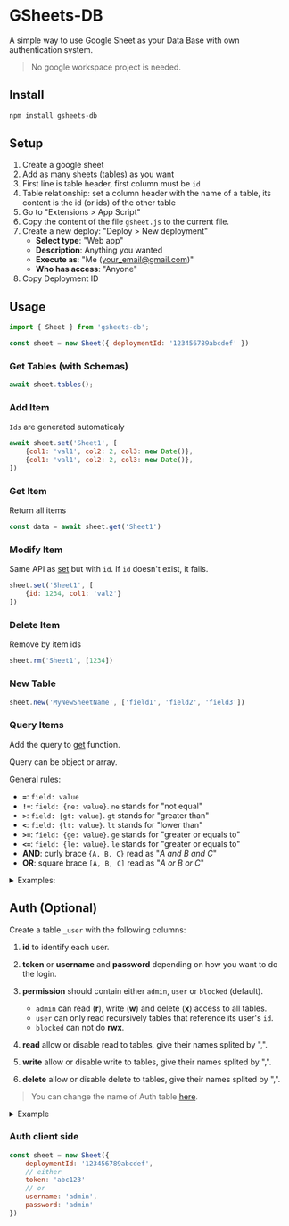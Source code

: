 # GSheets-DB

A simple way to use Google Sheet as your Data Base with own authentication system.

> No google workspace project is needed.

## Install

```bash
npm install gsheets-db
```

## Setup

1. Create a google sheet
2. Add as many sheets (tables) as you want
3. First line is table header, first column must be `id`
4. Table relationship: set a column header with the name of a table, its content is the id (or ids) of the other table
5. Go to "Extensions > App Script"
6. Copy the content of the file `gsheet.js` to the current file.
7. Create a new deploy: "Deploy > New deployment"
    - **Select type**: "Web app"
    - **Description**: Anything you wanted
    - **Execute as**: "Me (your_email@gmail.com)"
    - **Who has access**: "Anyone"
8. Copy Deployment ID

## Usage

```js
import { Sheet } from 'gsheets-db';

const sheet = new Sheet({ deploymentId: '123456789abcdef' })
```

### Get Tables (with Schemas)

```js
await sheet.tables();
```

### Add Item

`Ids` are generated automaticaly

```js
await sheet.set('Sheet1', [
    {col1: 'val1', col2: 2, col3: new Date()},
    {col1: 'val1', col2: 2, col3: new Date()},
])
```

### Get Item

Return all items

```js
const data = await sheet.get('Sheet1')
```

### Modify Item

Same API as [set](#add-item) but with `id`. If `id` doesn't exist, it fails.

```js
sheet.set('Sheet1', [
    {id: 1234, col1: 'val2'}
])
```

### Delete Item

Remove by item ids

```js
sheet.rm('Sheet1', [1234])
```

### New Table

```js
sheet.new('MyNewSheetName', ['field1', 'field2', 'field3'])
```

### Query Items

Add the query to [get](#get-item) function.

Query can be object or array.

General rules:

- **`=`**: `field: value`
- **`!=`**: `field: {ne: value}`. `ne` stands for "not equal"
- **`>`**: `field: {gt: value}`. `gt` stands for "greater than"
- **`<`**: `field: {lt: value}`. `lt` stands for "lower than"
- **`>=`**: `field: {ge: value}`. `ge` stands for "greater or equals to"
- **`<=`**: `field: {le: value}`. `le` stands for "greater or equals to"
- **AND**: curly brace `{A, B, C}` read as "_A and B and C_"
- **OR**: square brace `[A, B, C]` read as "_A or B or C_"

<details>

<summary> Examples:</summary>

##### Get all items where column `col1` is equal to `123`

```js
sheet.get('Sheet1', {col1: 123})
```

##### Get all items where column `col1 == 123` **AND** `col2 == 456`

```js
sheet.get('Sheet1', {col1: 123, col2: 456})
```

##### Get all items where column `col1 == 123` **OR** `col2 == 456`

```js
sheet.get('Sheet1', [{col1: 123}, {col2: 456}])
```

##### Get all items where column `col1 == 123` **OR** `col1 == 456`

```js
sheet.get('Sheet1', [{col1: [123, 456]}])
// OR
sheet.get('Sheet1', [{col1: 123}, {col1: 456}])
```

##### Get all items where column `col1 > 123`

```js
sheet.get('Sheet1', {col1: {gt: 123}})
```

##### Get all items where column `col1 < 123`

```js
sheet.get('Sheet1', {col1: {lt: 123}})
```

##### Get all items where column `col1 >= 123`

```js
sheet.get('Sheet1', {col1: {ge: 123}})
```

##### Get all items where column `col1 >= 123`

```js
sheet.get('Sheet1', {col1: {ge: 123}})
```

##### Get all items from interval `col1 > 123` **AND** `col1 <= 456` (for short `(123, 456]`)

```js
sheet.get('Sheet1', {col1: {gt: 123, le: 456}})
```

##### Get all items where `col1` belongs to interval `(1, 3]` **OR** from interval `[14, 16)`

```js
sheet.get('Sheet1', {col1: [{gt: 1, le: 3}, {ge: 14, lt: 16}]})
```

##### Get all items where `col1 == 30` **OR** belongs to interval `(1, 3]` **OR** to interval `[14, 16)`

```js
sheet.get('Sheet1', {col1: [30, {gt: 1, le: 3}, {ge: 14, lt: 16}]})
```

</details>

## Auth (Optional)

Create a table `_user` with the following columns:

1. **id** to identify each user.

2. **token** or **username** and **password** depending on how you want to do the login.

3. **permission** should contain either `admin`, `user` or `blocked` (default).
    - `admin` can read (**r**), write (**w**) and delete (**x**) access to all tables.
    - `user` can only read recursively tables that reference its user's `id`.
    - `blocked` can not do **rwx**.

4. **read** allow or disable read to tables, give their names splited by ",".
5. **write** allow or disable write to tables, give their names splited by ",".
6. **delete** allow or disable delete to tables, give their names splited by ",".

> You can change the name of Auth table [here](src/gsheet.js#L1).

<details>

<summary>Example</summary>


Table: **_user**
| id | token  | permission | read   | write | delete  |
|----|--------|------------|--------|-------|---------|
|  1 | user01 | admin      |        |       | Table3  |
|  2 | user02 | user       |        |       |         |
|  3 | user03 | block      | Table3 |       |         |

Table: **Table1**
| id | _user | col1 | Table2 |
|----|-------|------|--------|
| 10 |     2 | 123  |    456 |
| 11 |     4 | 321  |    789 |

Table: **Table2**
|  id | my_data |
|-----|---------|
| 456 |     123 |

Table: **Table3**
| id | temperature |
|----|-------------|
| 14 |        43.4 |

`user01` can read, write and delete items from all tables except delete **Table3**.

`user02` can not get **Table2** directly, instead he can ask **Table1**, because it has a reference to him (by its user's id). By asking **Table1** he will only get the entries where column **_user** contains its user's id. In this example he will get the entry `id == 10`. This entry has the column **Table2** which references to a valid entry on **Table2**, so he will get this entry as well. Note that he has no access to **Table3**.

`user03` is blocked by default he can only read **Table3**.

</details>

### Auth client side

```js
const sheet = new Sheet({
    deploymentId: '123456789abcdef',
    // either
    token: 'abc123'
    // or
    username: 'admin',
    password: 'admin'
})
```
